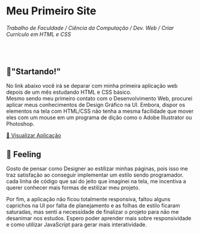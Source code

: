 <h1>Meu Primeiro Site</h1>
<h6>Trabalho de Faculdade / Ciência da Computação / Dev. Web / Criar Currículo em HTML e CSS</h6>
<br>
  <h2>🚩"Startando!"</h2>
  <p>
    No link abaixo você irá se deparar com minha primeira aplicação web depois de um mês estudando HTML e CSS básico.<br>
    Mesmo sendo meu primeiro contato com o Desenvolvimento Web, procurei aplicar meus conhecimentos de Design Gráfico na UI. Embora, dispor os elementos na tela com HTML/CSS não tenha a mesma facilidade que mover eles com um mouse em um programa de dição como o Adobe Illustrator ou Photoshop.
  </p>
  <a href="https://alex-yomare.github.io/MeuPrimeiroSite/">🔎 Visualizar Aplicação</a>
  <br>
    <h2>💭 Feeling</h2>
    <p>
    Gosto de pensar como Designer ao estilizar minhas páginas, pois isso me traz satisfação ao conseguir implementar um estilo sendo programador. cada linha de código que sai do jeito que imaginei na tela, me incentiva a querer conhecer mais formas de estilizar meu projeto.
    </p>
    <p>
    Por fim, a aplicação não ficou totalmente responsiva, faltou alguns caprichos na UI por falta de planejamento e as folhas de estilo ficaram saturadas, mas senti a necessidade de finalizar o projeto para não me desanimar nos estudos.
    Espero poder aprender mais sobre responsividade e como utilizar JavaScript para gerar mais interatividade.
    </p>
